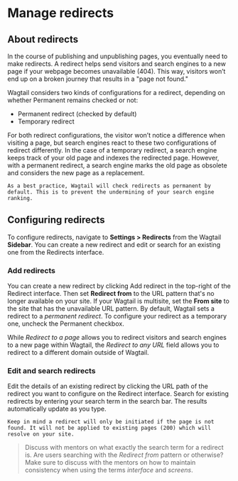 # Manage redirects

## About redirects
In the course of publishing and unpublishing pages, you eventually need to make redirects. A redirect helps send visitors and search engines to a new page if your webpage becomes unavailable (404). This way, visitors won’t end up on a broken journey that results in a "page not found."

Wagtail considers two kinds of configurations for a redirect, depending on whether Permanent remains checked or not:
* Permanent redirect (checked by default)
* Temporary redirect

For both redirect configurations, the visitor won’t notice a difference when visiting a page, but search engines react to these two configurations of redirect differently. In the case of a temporary redirect, a search engine keeps track of your old page and indexes the redirected page. However, with a permanent redirect, a search engine marks the old page as obsolete and considers the new page as a replacement.

```Note
As a best practice, Wagtail will check redirects as permanent by default. This is to prevent the undermining of your search engine ranking.
```

## Configuring redirects
To configure redirects, navigate to **Settings > Redirects** from the Wagtail **Sidebar**. You can create a new redirect and edit or search for an existing one from the Redirects interface.

### Add redirects
You can create a new redirect by clicking Add redirect in the top-right of the Redirect interface. Then set **Redirect from** to the URL pattern that's no longer available on your site. If your Wagtail is multisite, set the **From site** to the site that has the unavailable URL pattern. By default, Wagtail sets a redirect to a _permanent redirect_. To configure your redirect as a temporary one, uncheck the Permanent checkbox.

While _Redirect to a page_ allows you to redirect visitors and search engines to a new page within Wagtail, the _Redirect to any URL_ field allows you to  redirect to a different domain outside of Wagtail.

### Edit and search redirects
Edit the details of an existing redirect by clicking the URL path of the redirect you want to configure on the Redirect interface. Search for existing redirects by entering your search term in the search bar. The results automatically update as you type.

```Note
Keep in mind a redirect will only be initiated if the page is not found. It will not be applied to existing pages (200) which will resolve on your site.
```

> Discuss with mentors on what exactly the search term for a redirect is. Are users searching with the _Redirect from_ pattern or otherwise? Make sure to discuss with the mentors on how to maintain consistency when using the terms _interface_ and _screens_.